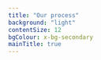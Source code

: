 ```yaml
---
title: "Our process"
background: "light"
contentSize: 12
bgColour: x-bg-secondary
mainTitle: true
---
```

